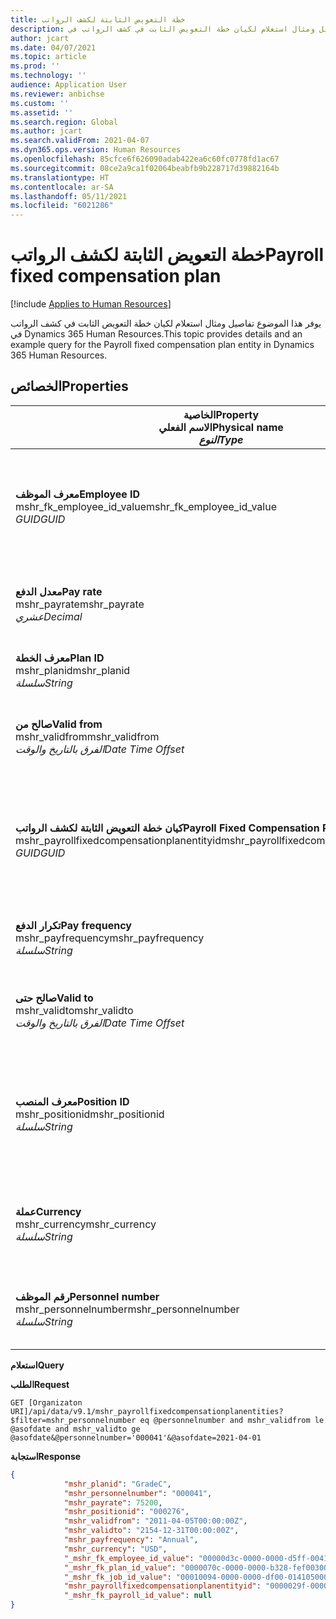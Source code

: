 ```yaml
---
title: خطة التعويض الثابتة لكشف الرواتب
description: يوفر هذا الموضوع تفاصيل ومثال استعلام لكيان خطة التعويض الثابت في كشف الرواتب في Dynamics 365 Human Resources.
author: jcart
ms.date: 04/07/2021
ms.topic: article
ms.prod: ''
ms.technology: ''
audience: Application User
ms.reviewer: anbichse
ms.custom: ''
ms.assetid: ''
ms.search.region: Global
ms.author: jcart
ms.search.validFrom: 2021-04-07
ms.dyn365.ops.version: Human Resources
ms.openlocfilehash: 85cfce6f626090adab422ea6c60fc0778fd1ac67
ms.sourcegitcommit: 08ce2a9ca1f02064beabfb9b228717d39882164b
ms.translationtype: HT
ms.contentlocale: ar-SA
ms.lasthandoff: 05/11/2021
ms.locfileid: "6021286"
---
```

# <a name="payroll-fixed-compensation-plan"></a><span data-ttu-id="0d753-103">خطة التعويض الثابتة لكشف الرواتب</span><span class="sxs-lookup"><span data-stu-id="0d753-103">Payroll fixed compensation plan</span></span>

[!include [Applies to Human Resources](../includes/applies-to-hr.md)]

<span data-ttu-id="0d753-104">يوفر هذا الموضوع تفاصيل ومثال استعلام لكيان خطة التعويض الثابت في كشف الرواتب في Dynamics 365 Human Resources.</span><span class="sxs-lookup"><span data-stu-id="0d753-104">This topic provides details and an example query for the Payroll fixed compensation plan entity in Dynamics 365 Human Resources.</span></span>

## <a name="properties"></a><span data-ttu-id="0d753-105">الخصائص</span><span class="sxs-lookup"><span data-stu-id="0d753-105">Properties</span></span>

| <span data-ttu-id="0d753-106">الخاصية</span><span class="sxs-lookup"><span data-stu-id="0d753-106">Property</span></span><br><span data-ttu-id="0d753-107">**الاسم الفعلي**</span><span class="sxs-lookup"><span data-stu-id="0d753-107">**Physical name**</span></span><br><span data-ttu-id="0d753-108">**_النوع_**</span><span class="sxs-lookup"><span data-stu-id="0d753-108">**_Type_**</span></span> | <span data-ttu-id="0d753-109">استخدام</span><span class="sxs-lookup"><span data-stu-id="0d753-109">Use</span></span> | <span data-ttu-id="0d753-110">الوصف</span><span class="sxs-lookup"><span data-stu-id="0d753-110">Description</span></span> |
| --- | --- | --- |
| <span data-ttu-id="0d753-111">**معرف الموظف**</span><span class="sxs-lookup"><span data-stu-id="0d753-111">**Employee ID**</span></span><br><span data-ttu-id="0d753-112">mshr_fk_employee_id_value</span><span class="sxs-lookup"><span data-stu-id="0d753-112">mshr_fk_employee_id_value</span></span><br><span data-ttu-id="0d753-113">*GUID*</span><span class="sxs-lookup"><span data-stu-id="0d753-113">*GUID*</span></span> | <span data-ttu-id="0d753-114">للقراءة فقط</span><span class="sxs-lookup"><span data-stu-id="0d753-114">Read-only</span></span><br><span data-ttu-id="0d753-115">مطلوب</span><span class="sxs-lookup"><span data-stu-id="0d753-115">Required</span></span><br><span data-ttu-id="0d753-116">مفتاح خارجي:mshr_Employee_id لـ mshr_payrollemployeeentity entity</span><span class="sxs-lookup"><span data-stu-id="0d753-116">Foreign key:mshr_Employee_id of mshr_payrollemployeeentity entity</span></span>  | <span data-ttu-id="0d753-117">معرف الموظف</span><span class="sxs-lookup"><span data-stu-id="0d753-117">Employee ID</span></span> |
| <span data-ttu-id="0d753-118">**معدل الدفع**</span><span class="sxs-lookup"><span data-stu-id="0d753-118">**Pay rate**</span></span><br><span data-ttu-id="0d753-119">mshr_payrate</span><span class="sxs-lookup"><span data-stu-id="0d753-119">mshr_payrate</span></span><br><span data-ttu-id="0d753-120">*عشري*</span><span class="sxs-lookup"><span data-stu-id="0d753-120">*Decimal*</span></span> | <span data-ttu-id="0d753-121">للقراءة فقط</span><span class="sxs-lookup"><span data-stu-id="0d753-121">Read-only</span></span><br><span data-ttu-id="0d753-122">مطلوب</span><span class="sxs-lookup"><span data-stu-id="0d753-122">Required</span></span> | <span data-ttu-id="0d753-123">معدل الدفع المحدد في خطة التعويض الثابت.</span><span class="sxs-lookup"><span data-stu-id="0d753-123">Pay rate defined in fixed compensation plan.</span></span> |
| <span data-ttu-id="0d753-124">**معرف الخطة**</span><span class="sxs-lookup"><span data-stu-id="0d753-124">**Plan ID**</span></span><br><span data-ttu-id="0d753-125">mshr_planid</span><span class="sxs-lookup"><span data-stu-id="0d753-125">mshr_planid</span></span><br><span data-ttu-id="0d753-126">*سلسلة*</span><span class="sxs-lookup"><span data-stu-id="0d753-126">*String*</span></span> | <span data-ttu-id="0d753-127">للقراءة فقط</span><span class="sxs-lookup"><span data-stu-id="0d753-127">Read-only</span></span><br><span data-ttu-id="0d753-128">مطلوب</span><span class="sxs-lookup"><span data-stu-id="0d753-128">Required</span></span> |<span data-ttu-id="0d753-129">تحدد خطة التعويض.</span><span class="sxs-lookup"><span data-stu-id="0d753-129">Specifies the compensation plan.</span></span>  |
| <span data-ttu-id="0d753-130">**صالح من**</span><span class="sxs-lookup"><span data-stu-id="0d753-130">**Valid from**</span></span><br><span data-ttu-id="0d753-131">mshr_validfrom</span><span class="sxs-lookup"><span data-stu-id="0d753-131">mshr_validfrom</span></span><br><span data-ttu-id="0d753-132">*الفرق بالتاريخ والوقت*</span><span class="sxs-lookup"><span data-stu-id="0d753-132">*Date Time Offset*</span></span> |  <span data-ttu-id="0d753-133">للقراءة فقط</span><span class="sxs-lookup"><span data-stu-id="0d753-133">Read-only</span></span><br><span data-ttu-id="0d753-134">مطلوب</span><span class="sxs-lookup"><span data-stu-id="0d753-134">Required</span></span> |<span data-ttu-id="0d753-135">تاريخ بدء صلاحية التعويض الثابت للموظف.</span><span class="sxs-lookup"><span data-stu-id="0d753-135">Date the employee fixed compensation is valid from.</span></span>  |
| <span data-ttu-id="0d753-136">**كيان خطة التعويض الثابتة لكشف الرواتب**</span><span class="sxs-lookup"><span data-stu-id="0d753-136">**Payroll Fixed Compensation Plan entity**</span></span><br><span data-ttu-id="0d753-137">mshr_payrollfixedcompensationplanentityid</span><span class="sxs-lookup"><span data-stu-id="0d753-137">mshr_payrollfixedcompensationplanentityid</span></span><br><span data-ttu-id="0d753-138">*GUID*</span><span class="sxs-lookup"><span data-stu-id="0d753-138">*GUID*</span></span> | <span data-ttu-id="0d753-139">مطلوب</span><span class="sxs-lookup"><span data-stu-id="0d753-139">Required</span></span><br><span data-ttu-id="0d753-140">منشأ بواسطة النظام</span><span class="sxs-lookup"><span data-stu-id="0d753-140">Sytem generated</span></span> | <span data-ttu-id="0d753-141">قيمة معرف GUID منشأ بواسطة النظام لتعريف خطة التعويض بشكل فريد.</span><span class="sxs-lookup"><span data-stu-id="0d753-141">A system-generated GUID value to uniquely identify the compensation plan.</span></span> |
| <span data-ttu-id="0d753-142">**تكرار الدفع**</span><span class="sxs-lookup"><span data-stu-id="0d753-142">**Pay frequency**</span></span><br><span data-ttu-id="0d753-143">mshr_payfrequency</span><span class="sxs-lookup"><span data-stu-id="0d753-143">mshr_payfrequency</span></span><br><span data-ttu-id="0d753-144">*سلسلة*</span><span class="sxs-lookup"><span data-stu-id="0d753-144">*String*</span></span> | <span data-ttu-id="0d753-145">للقراءة فقط</span><span class="sxs-lookup"><span data-stu-id="0d753-145">Read-only</span></span><br><span data-ttu-id="0d753-146">مطلوب</span><span class="sxs-lookup"><span data-stu-id="0d753-146">Required</span></span> |<span data-ttu-id="0d753-147">تكرار تنفيذ عملية الدفع للموظف.</span><span class="sxs-lookup"><span data-stu-id="0d753-147">The frequency the employee will be paid.</span></span>  |
| <span data-ttu-id="0d753-148">**صالح حتى**</span><span class="sxs-lookup"><span data-stu-id="0d753-148">**Valid to**</span></span><br><span data-ttu-id="0d753-149">mshr_validto</span><span class="sxs-lookup"><span data-stu-id="0d753-149">mshr_validto</span></span><br><span data-ttu-id="0d753-150">*الفرق بالتاريخ والوقت*</span><span class="sxs-lookup"><span data-stu-id="0d753-150">*Date Time Offset*</span></span> | <span data-ttu-id="0d753-151">للقراءة فقط</span><span class="sxs-lookup"><span data-stu-id="0d753-151">Read-only</span></span> <br><span data-ttu-id="0d753-152">مطلوب</span><span class="sxs-lookup"><span data-stu-id="0d753-152">Required</span></span> | <span data-ttu-id="0d753-153">تاريخ انتهاء صلاحية التعويض الثابت للموظف.</span><span class="sxs-lookup"><span data-stu-id="0d753-153">Date the employee fixed compensation is valid to.</span></span> |
| <span data-ttu-id="0d753-154">**معرف المنصب**</span><span class="sxs-lookup"><span data-stu-id="0d753-154">**Position ID**</span></span><br><span data-ttu-id="0d753-155">mshr_positionid</span><span class="sxs-lookup"><span data-stu-id="0d753-155">mshr_positionid</span></span><br><span data-ttu-id="0d753-156">*سلسلة*</span><span class="sxs-lookup"><span data-stu-id="0d753-156">*String*</span></span> | <span data-ttu-id="0d753-157">للقراءة فقط</span><span class="sxs-lookup"><span data-stu-id="0d753-157">Read-only</span></span> <br><span data-ttu-id="0d753-158">مطلوب</span><span class="sxs-lookup"><span data-stu-id="0d753-158">Required</span></span> | <span data-ttu-id="0d753-159">معرف المنصب المرتبط بالموظف وتسجيل خطة التعويض الثابت.</span><span class="sxs-lookup"><span data-stu-id="0d753-159">Postion ID associated with the employee and fixed compensation plan enrollment.</span></span> |
| <span data-ttu-id="0d753-160">**عملة**</span><span class="sxs-lookup"><span data-stu-id="0d753-160">**Currency**</span></span><br><span data-ttu-id="0d753-161">mshr_currency</span><span class="sxs-lookup"><span data-stu-id="0d753-161">mshr_currency</span></span><br><span data-ttu-id="0d753-162">*سلسلة*</span><span class="sxs-lookup"><span data-stu-id="0d753-162">*String*</span></span> | <span data-ttu-id="0d753-163">للقراءة فقط</span><span class="sxs-lookup"><span data-stu-id="0d753-163">Read-only</span></span> <br><span data-ttu-id="0d753-164">مطلوب</span><span class="sxs-lookup"><span data-stu-id="0d753-164">Required</span></span> |<span data-ttu-id="0d753-165">العملة المحددة لخطة التعويض الثابت</span><span class="sxs-lookup"><span data-stu-id="0d753-165">The currency defined for the fixed compensation plan</span></span>   |
| <span data-ttu-id="0d753-166">**رقم الموظف**</span><span class="sxs-lookup"><span data-stu-id="0d753-166">**Personnel number**</span></span><br><span data-ttu-id="0d753-167">mshr_personnelnumber</span><span class="sxs-lookup"><span data-stu-id="0d753-167">mshr_personnelnumber</span></span><br><span data-ttu-id="0d753-168">*سلسلة*</span><span class="sxs-lookup"><span data-stu-id="0d753-168">*String*</span></span> | <span data-ttu-id="0d753-169">للقراءة فقط</span><span class="sxs-lookup"><span data-stu-id="0d753-169">Read-only</span></span><br><span data-ttu-id="0d753-170">مطلوب</span><span class="sxs-lookup"><span data-stu-id="0d753-170">Required</span></span> |<span data-ttu-id="0d753-171">رقم الموظف الفريد الخاص بالموظف.</span><span class="sxs-lookup"><span data-stu-id="0d753-171">The employee's unique personnel number.</span></span>  |

<span data-ttu-id="0d753-172">**استعلام**</span><span class="sxs-lookup"><span data-stu-id="0d753-172">**Query**</span></span>

<span data-ttu-id="0d753-173">**الطلب**</span><span class="sxs-lookup"><span data-stu-id="0d753-173">**Request**</span></span>

```http
GET [Organizaton URI]/api/data/v9.1/mshr_payrollfixedcompensationplanentities?$filter=mshr_personnelnumber eq @personnelnumber and mshr_validfrom le @asofdate and mshr_validto ge @asofdate&@personnelnumber='000041'&@asofdate=2021-04-01
```

<span data-ttu-id="0d753-174">**استجابة**</span><span class="sxs-lookup"><span data-stu-id="0d753-174">**Response**</span></span>

```json
{
            "mshr_planid": "GradeC",
            "mshr_personnelnumber": "000041",
            "mshr_payrate": 75200,
            "mshr_positionid": "000276",
            "mshr_validfrom": "2011-04-05T00:00:00Z",
            "mshr_validto": "2154-12-31T00:00:00Z",
            "mshr_payfrequency": "Annual",
            "mshr_currency": "USD",
            "_mshr_fk_employee_id_value": "00000d3c-0000-0000-d5ff-004105000000",
            "_mshr_fk_plan_id_value": "0000070c-0000-0000-b328-fef003000000",
            "_mshr_fk_job_id_value": "00010094-0000-0000-df00-014105000000",
            "mshr_payrollfixedcompensationplanentityid": "0000029f-0000-0000-d5ff-004105000000",
            "_mshr_fk_payroll_id_value": null
}
```

